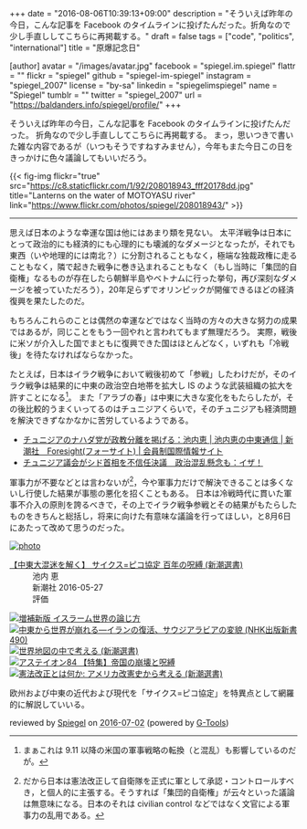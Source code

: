 +++
date = "2016-08-06T10:39:13+09:00"
description = "そういえば昨年の今日，こんな記事を Facebook のタイムラインに投げたんだった。折角なので少し手直ししてこちらに再掲載する。"
draft = false
tags = ["code", "politics", "international"]
title = "原爆記念日"

[author]
  avatar = "/images/avatar.jpg"
  facebook = "spiegel.im.spiegel"
  flattr = ""
  flickr = "spiegel"
  github = "spiegel-im-spiegel"
  instagram = "spiegel_2007"
  license = "by-sa"
  linkedin = "spiegelimspiegel"
  name = "Spiegel"
  tumblr = ""
  twitter = "spiegel_2007"
  url = "https://baldanders.info/spiegel/profile/"
+++

そういえば昨年の今日，こんな記事を Facebook のタイムラインに投げたんだった。
折角なので少し手直ししてこちらに再掲載する。
まっ，思いつきで書いた雑な内容であるが（いつもそうですねすみません），今年もまた今日この日をきっかけに色々議論してもいいだろう。

{{< fig-img flickr="true" src="https://c8.staticflickr.com/1/92/208018943_fff20178dd.jpg" title="Lanterns on the water of MOTOYASU river" link="https://www.flickr.com/photos/spiegel/208018943/" >}}

----

思えば日本のような幸運な国は他にはあまり類を見ない。
太平洋戦争は日本にとって政治的にも経済的にも心理的にも壊滅的なダメージとなったが，それでも東西（いや地理的には南北？）に分割されることもなく，極端な独裁政権に走ることもなく，隣で起きた戦争に巻き込まれることもなく（もし当時に「集団的自衛権」なるものが存在したら朝鮮半島やベトナムに行った挙句，再び深刻なダメージを被っていただろう），20年足らずでオリンピックが開催できるほどの経済復興を果たしたのだ。

もちろんこれらのことは偶然の幸運などではなく当時の方々の大きな努力の成果ではあるが，同じことをもう一回やれと言われてもまず無理だろう。
実際，戦後に米ソが介入した国でまともに復興できた国はほとんどなく，いずれも「冷戦後」を待たなければならなかった。

たとえば，日本はイラク戦争において戦後初めて「参戦」したわけだが，そのイラク戦争は結果的に中東の政治空白地帯を拡大し IS のような武装組織の拡大を許すことになる[^a]。
また「アラブの春」は中東に大きな変化をもたらしたが，その後比較的うまくいってるのはチュニジアくらいで，そのチュニジアも経済問題を解決できずなかなかに苦労しているようである。

[^a]: まぁこれは 9.11 以降の米国の軍事戦略の転換（と混乱）も影響しているのだが。

- [チュニジアのナハダ党が政教分離を掲げる：池内恵 | 池内恵の中東通信 | 新潮社　Foresight(フォーサイト) | 会員制国際情報サイト](http://www.fsight.jp/articles/-/41226)
- [チュニジア議会がシド首相を不信任決議　政治混乱懸念も：イザ！](http://www.iza.ne.jp/kiji/world/news/160731/wor16073111330008-n1.html)

軍事力が不要などとは言わないが[^b]，今や軍事力だけで解決できることは多くないし行使した結果が事態の悪化を招くこともある。
日本は冷戦時代に貫いた軍事不介入の原則を誇るべきで，その上でイラク戦争参戦とその結果がもたらしたものをきちんと総括し，将来に向けた有意味な議論を行ってほしい，と8月6日にあたって改めて思うのだった。

[^b]: だから日本は憲法改正して自衛隊を正式に軍として承認・コントロールすべき，と個人的に主張する。そうすれば「集団的自衛権」が云々といった議論は無意味になる。日本のそれは civilian control などではなく文官による軍事力の乱用である。

<div class="hreview" ><a class="item url" href="https://www.amazon.co.jp/exec/obidos/ASIN/4106037866/baldandersinf-22/"><img src="https://images-fe.ssl-images-amazon.com/images/I/51QsC2WBr5L._SL160_.jpg" alt="photo" class="photo"  /></a><dl ><dt class="fn"><a class="item url" href="https://www.amazon.co.jp/exec/obidos/ASIN/4106037866/baldandersinf-22/">【中東大混迷を解く】 サイクス=ピコ協定 百年の呪縛 (新潮選書)</a></dt><dd>池内 恵 </dd><dd>新潮社 2016-05-27</dd><dd>評価<abbr class="rating" title="4"><img src="https://images-fe.ssl-images-amazon.com/images/G/01/detail/stars-4-0.gif" alt="" /></abbr> </dd></dl><p class="similar"><a href="https://www.amazon.co.jp/exec/obidos/ASIN/4120048349/baldandersinf-22/" target="_top"><img src="https://images-fe.ssl-images-amazon.com/images/P/4120048349.09._SCTHUMBZZZ_.jpg"  alt="増補新版 イスラーム世界の論じ方"  /></a> <a href="https://www.amazon.co.jp/exec/obidos/ASIN/4140884908/baldandersinf-22/" target="_top"><img src="https://images-fe.ssl-images-amazon.com/images/P/4140884908.09._SCTHUMBZZZ_.jpg"  alt="中東から世界が崩れる―イランの復活、サウジアラビアの変貌 (NHK出版新書 490)"  /></a> <a href="https://www.amazon.co.jp/exec/obidos/ASIN/4106037890/baldandersinf-22/" target="_top"><img src="https://images-fe.ssl-images-amazon.com/images/P/4106037890.09._SCTHUMBZZZ_.jpg"  alt="世界地図の中で考える (新潮選書)"  /></a> <a href="https://www.amazon.co.jp/exec/obidos/ASIN/4484162164/baldandersinf-22/" target="_top"><img src="https://images-fe.ssl-images-amazon.com/images/P/4484162164.09._SCTHUMBZZZ_.jpg"  alt="アステイオン84 【特集】帝国の崩壊と呪縛"  /></a> <a href="https://www.amazon.co.jp/exec/obidos/ASIN/4106037874/baldandersinf-22/" target="_top"><img src="https://images-fe.ssl-images-amazon.com/images/P/4106037874.09._SCTHUMBZZZ_.jpg"  alt="憲法改正とは何か: アメリカ改憲史から考える (新潮選書)"  /></a> </p>
<p class="description">欧州および中東の近代および現代を「サイクス=ピコ協定」を特異点として網羅的に解説していいる。</p>
<p class="gtools" >reviewed by <a href='#maker' class='reviewer'>Spiegel</a> on <abbr class="dtreviewed" title="2016-07-02">2016-07-02</abbr> (powered by <a href="http://www.goodpic.com/mt/aws/index.html" >G-Tools</a>)</p>
</div>
